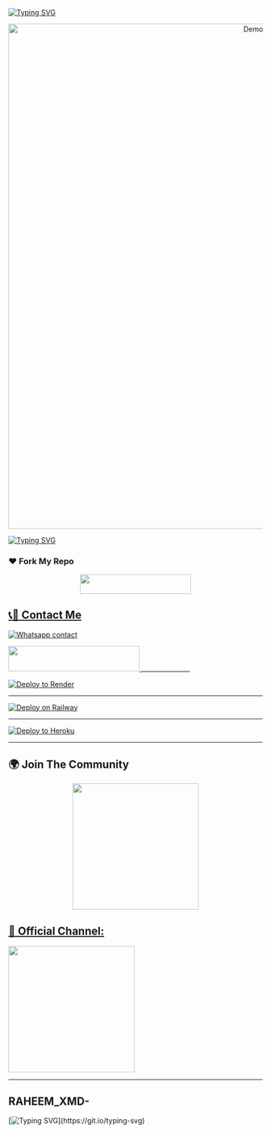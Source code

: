 <!-- Fancy Typing SVG - Top Section -->
[![Typing SVG](https://readme-typing-svg.herokuapp.com?font=Pacifico&size=35&duration=3000&pause=1000&color=00FF00&center=true&vCenter=true&width=600&lines=Welcome+to+RAHEEM_XMD-%F0%9F%91%8B;This+is+RAHEEM_XMD-'s+World)](https://git.io/typing-svg)



<!-- Catbox Image (centered) -->
<p align="center">
  <img src="https://files.catbox.moe/z5g58c.jpg" alt="Demo Image" width="1000"/>
</p>



<!-- Fancy Typing SVG - Bottom Section -->
[![Typing SVG](https://readme-typing-svg.herokuapp.com?font=Pacifico&size=35&duration=3000&pause=1000&color=FF0000&center=true&vCenter=true&width=600&lines=Ready+to+explore+with+RAHEEM_XMD-%3F;Don't+hesitate+to+ask+anything+%F0%9F%98%8E)](https://git.io/typing-svg)

### ❤️ Fork My Repo
<p align="center">
  <a href="https://github.com/Raheem-cm/RAHEEM_XMD-/fork">
    <img src="https://img.shields.io/badge/FORK%20REPO-black?style=for-the-badge&logo=porsche&logoColor=gold" width="220" height="38.45" />


## 📞📱 Contact Me
[![Whatsapp contact](https://img.shields.io/badge/Contact-Dev%20Raheem-25D366?style=for-the-badge&logo=whatsapp)](https://wa.me/+255763111390)

  <!-- Get Session Button -->
  <a href="https://rahmani-4.onrender.com" target="_blank">
    <img 1" src="https://img.shields.io/badge/😎🤔_GET_RAHEEM_SESSION-000000?style=for-the-badge&logo=Ferrari&logoColor=gold&color=black" width="260" height="50"/>
 </a>
  _______________
</p>

[![Deploy to Render](https://render.com/images/deploy-to-render-button.svg)](https://render.com/deploy?repo=https://github.com/Raheem-cm/RAHEEM_XMD-)

____________
[![Deploy on Railway](https://railway.app/button.svg)](https://railway.app/new/template?template=https://github.com/Raheem-cm/RAHEEM_XMD-)

_____________
[![Deploy to Heroku](https://www.herokucdn.com/deploy/button.svg)](https://heroku.com/deploy?template=https://github.com/Raheem-cm/RAHEEM_XMD-)

_____________
## 🌍 Join The Community
<p align="center">
  <a href="https://chat.whatsapp.com/Jp08rEdDmao1CvCOLH2KTT">
    <img src="https://img.shields.io/badge/JOIN_WHATSAPP_GROUP-25D366?style=for-the-badge&logo=whatsapp&logoColor=white" width="250">



## 📣 Official Channel:
</a>
  <a href="https://whatsapp.com/channel/0029VbAffhD2ZjChG9DX922r">
    <img src="https://img.shields.io/badge/WHATSAPP_CHANNEL-075E54?style=for-the-badge&logo=whatsapp&logoColor=white" width="250">
  </a>
</p>


---

## RAHEEM_XMD-

[![Typing SVG](https://readme-typing-svg.herokuapp.com?font=Kaushan+Script&size=70&duration=3000&pause=1000&color=FFD700&center=true&vCenter=true&width=1200&lines=🆁🅰🅷🅴🅴🅼-🆇🅼🅳+🅸🆂+🅰+🅿🅾🆆🅴🆁🅵🆄🅻+🆆🅷🅰🆃🆂🅰🅿🅿+🅱🅾🆃;🅰🆄🆃🅾🅼🅰🆃🅴+🆃🅰🆂🅺🆂,+🅼🅾🅳🅴🆁🅰🆃🅴+🅶🆁🅾🆄🅿🆂,+🅷🅰🆅🅴+🅵🆄🅽!;🅳🅴🅿🅻🅾🆈+🅸🆃+🅴🅵🅵🅾🆁🆃🅻🅴🆂🆂🅻🆈+🆃🅾+🆈🅾🆄🆁+🅲🅻🅾🆄🅳+🅿🅻🅰🆃🅵🅾🆁🅼!)](https://git.io/typing-svg)
